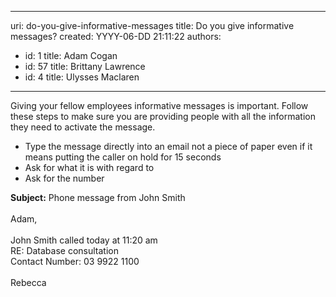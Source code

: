 

---
uri: do-you-give-informative-messages
title: Do you give informative messages?
created: YYYY-06-DD 21:11:22
authors:
  - id: 1
    title: Adam Cogan
  - id: 57
    title: Brittany Lawrence
  - id: 4
    title: Ulysses Maclaren
---




<span class='intro'> <p>Giving your fellow employees informative messages is important. Follow these steps to make sure you are providing people with all the information they need to activate the message.&#160;<br></p><ul><li>Type the message directly into an email not a piece of paper even if it means putting the caller on hold for 15 seconds</li><li>Ask for what it is with regard to<br></li><li>Ask for the number<br></li></ul> </span>

<p class="ssw15-rteElement-GreyBox"><b> Subject&#58;</b> Phone message from John Smith<br><br>Adam,<br>​<br>John Smith called today at 11&#58;20 am&#160;<br>RE&#58; Database consultation<br>Contact Number&#58; 03 9922 1100<br><br>Rebecca</p><p>​<br></p>


